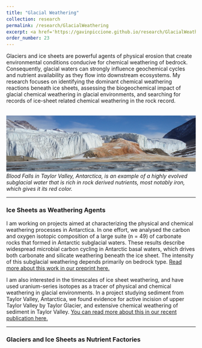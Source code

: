 ```yaml
---
title: "Glacial Weathering"
collection: research
permalink: /research/GlacialWeathering
excerpt: <a href='https://gavinpiccione.github.io/research/GlacialWeathering'><br/><img src='/images/GlacialEnvironment.png'>
order_number: 23
---
```

Glaciers and ice sheets are powerful agents of physical erosion that create environmental conditions conducive for chemical weathering of bedrock. Consequently, glacial waters can strongly influence geochemical cycles and nutrient availability as they flow into downstream ecosystems. My research focuses on identifying the dominant chemical weathering reactions beneath ice sheets, assessing the biogeochemical impact of glacial chemical weathering in glacial environments, and searching for records of ice-sheet related chemical weathering in the rock record.

<br/><img src='/images/Bloodfalls.JPG'>
*Blood Falls in Taylor Valley, Antarctica, is an example of a highly evolved subglacial water that is rich in rock derived nutrients, most notably iron, which gives it its red color.*

---
### Ice Sheets as Weathering Agents

I am working on projects aimed at characterizing the physical and chemical weathering processes in Antarctica. In one effort, we analysed the carbon and oxygen isotopic composition of a large suite (n = 49) of carbonate rocks that formed in Antarctic subglacial waters. These results describe widespread microbial carbon cycling in Antarctic basal waters, which drives both carbonate and silicate weathering beneath the ice sheet. The intensity of this subglacial weathering depends primarily on bedrock type. [Read more about this work in our preprint here.](https://gavinpiccione.github.io/files/Piccione_carbon.pdf)

I am also interested in the timescales of ice sheet weathering, and have used uranium-series isotopes as a tracer of physical and chemical weathering in glacial environments. In a project studying sediment from Taylor Valley, Antarctica, we found evidence for active incision of upper Taylor Valley by Taylor Glacier, and extensive chemical weathering of sediment in Taylor Valley. [You can read more about this in our recent publication here.](https://gavinpiccione.github.io/files/Edwards_2024_taylorvalley.pdf)

---
### Glaciers and Ice Sheets as Nutrient Factories